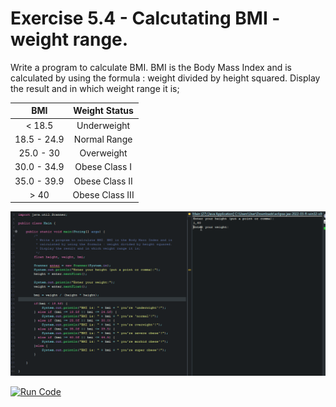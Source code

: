 # Exercise 5.4 - Calcutating BMI - weight range.

Write a program to calculate BMI. BMI is the Body Mass Index and is calculated by using the formula : weight divided by height squared.
Display the result and in which weight range it is;


|BMI        | Weight Status  |
| :-------: | :------------: |
|< 18.5     | Underweight    |
|18.5 - 24.9| Normal Range   |
|25.0 - 30| Overweight       |
|30.0 - 34.9| Obese Class I  |
|35.0 - 39.9| Obese Class II |
| > 40      | Obese Class III|



<center>

![Gif Calculating BMI ](/gif_img/5.4.gif)

</center>

[![Run Code](https://img.shields.io/badge/-Run%20%20code%20-green?style=flat&logo=replit&logoColor=white)](https://replit.com/@ariana-ssilva/Main-12#Main.java)&nbsp;






